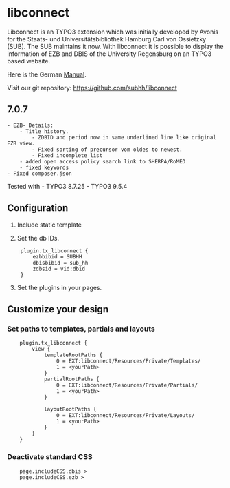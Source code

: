 # libconnect

Libconnect is an TYPO3 extension which was initially developed by Avonis for the Staats- und Universitätsbibliothek Hamburg Carl von Ossietzky (SUB).
The SUB maintains it now.
With libconnect it is possible to display the information of EZB and DBIS of the University Regensburg on an TYPO3 based website.

Here is the German [Manual](doc/manual.pdf "Ausführliches Manual").

Visit our git repository: https://github.com/subhh/libconnect

## 7.0.7
    - EZB- Details:
        - Title history.
            - ZDBID and period now in same underlined line like original EZB view.
            - Fixed sorting of precursor vom oldes to newest.
            - Fixed incomplete list
        - added open access policy search link to SHERPA/RoMEO
        - fixed keywords
    - Fixed composer.json

Tested with 
    - TYPO3 8.7.25
    - TYPO3 9.5.4

## Configuration

1. Include static template
2. Set the db IDs. 
    
        plugin.tx_libconnect {
            ezbbibid = SUBHH
            dbisbibid = sub_hh
            zdbsid = vid:dbid
        }


3. Set the plugins in your pages.

## Customize your design

### Set paths to templates, partials and layouts

        plugin.tx_libconnect {
            view {
                templateRootPaths {
                    0 = EXT:libconnect/Resources/Private/Templates/
                    1 = <yourPath>
                }
                partialRootPaths {
                    0 = EXT:libconnect/Resources/Private/Partials/
                    1 = <yourPath>
                }

                layoutRootPaths {
                    0 = EXT:libconnect/Resources/Private/Layouts/
                    1 = <yourPath>
                }
            }
        }

### Deactivate standard CSS

        page.includeCSS.dbis >
        page.includeCSS.ezb >
